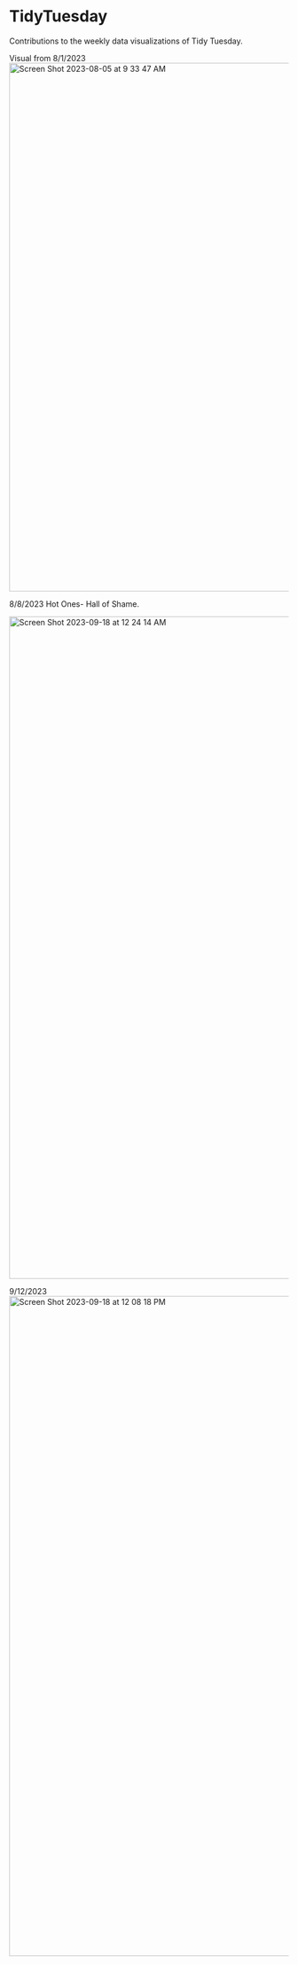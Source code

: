 # TidyTuesday
Contributions to the weekly data visualizations of Tidy Tuesday.

Visual from 8/1/2023
<img width="952" alt="Screen Shot 2023-08-05 at 9 33 47 AM" src="https://github.com/pdority/TidyTuesday/assets/130414977/4345ebcf-c0ab-441e-82c3-9573d5220677">

8/8/2023 Hot Ones- Hall of Shame.

<img width="1193" alt="Screen Shot 2023-09-18 at 12 24 14 AM" src="https://github.com/pdority/TidyTuesday/assets/130414977/326f76cf-205f-4b8e-9644-f24fc447f527">

9/12/2023
<img width="1189" alt="Screen Shot 2023-09-18 at 12 08 18 PM" src="https://github.com/pdority/TidyTuesday/assets/130414977/7a547f7a-81d2-4bdf-9a52-ffa45f307f0c">
